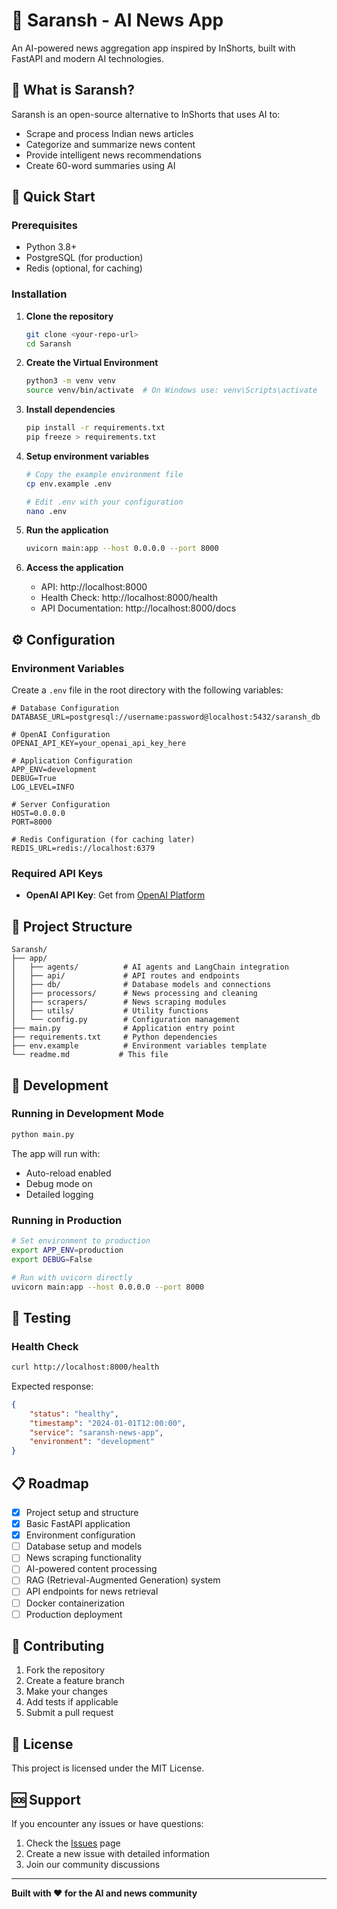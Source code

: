# 📰 Saransh - AI News App

An AI-powered news aggregation app inspired by InShorts, built with FastAPI and modern AI technologies.

## 🎯 What is Saransh?

Saransh is an open-source alternative to InShorts that uses AI to:

-   Scrape and process Indian news articles
-   Categorize and summarize news content
-   Provide intelligent news recommendations
-   Create 60-word summaries using AI

## 🚀 Quick Start

### Prerequisites

-   Python 3.8+
-   PostgreSQL (for production)
-   Redis (optional, for caching)

### Installation

1. **Clone the repository**

    ```bash
    git clone <your-repo-url>
    cd Saransh
    ```

2. **Create the Virtual Environment**

    ```bash
    python3 -m venv venv
    source venv/bin/activate  # On Windows use: venv\Scripts\activate
    ```

3. **Install dependencies**

    ```bash
    pip install -r requirements.txt
    pip freeze > requirements.txt
    ```

4. **Setup environment variables**

    ```bash
    # Copy the example environment file
    cp env.example .env

    # Edit .env with your configuration
    nano .env
    ```

5. **Run the application**

    ```bash
    uvicorn main:app --host 0.0.0.0 --port 8000
    ```

6. **Access the application**
    - API: http://localhost:8000
    - Health Check: http://localhost:8000/health
    - API Documentation: http://localhost:8000/docs

## ⚙️ Configuration

### Environment Variables

Create a `.env` file in the root directory with the following variables:

```env
# Database Configuration
DATABASE_URL=postgresql://username:password@localhost:5432/saransh_db

# OpenAI Configuration
OPENAI_API_KEY=your_openai_api_key_here

# Application Configuration
APP_ENV=development
DEBUG=True
LOG_LEVEL=INFO

# Server Configuration
HOST=0.0.0.0
PORT=8000

# Redis Configuration (for caching later)
REDIS_URL=redis://localhost:6379
```

### Required API Keys

-   **OpenAI API Key**: Get from [OpenAI Platform](https://platform.openai.com/api-keys)

## 📁 Project Structure

```
Saransh/
├── app/
│   ├── agents/          # AI agents and LangChain integration
│   ├── api/             # API routes and endpoints
│   ├── db/              # Database models and connections
│   ├── processors/      # News processing and cleaning
│   ├── scrapers/        # News scraping modules
│   ├── utils/           # Utility functions
│   └── config.py        # Configuration management
├── main.py              # Application entry point
├── requirements.txt     # Python dependencies
├── env.example          # Environment variables template
└── readme.md           # This file
```

## 🔧 Development

### Running in Development Mode

```bash
python main.py
```

The app will run with:

-   Auto-reload enabled
-   Debug mode on
-   Detailed logging

### Running in Production

```bash
# Set environment to production
export APP_ENV=production
export DEBUG=False

# Run with uvicorn directly
uvicorn main:app --host 0.0.0.0 --port 8000
```

## 🧪 Testing

### Health Check

```bash
curl http://localhost:8000/health
```

Expected response:

```json
{
    "status": "healthy",
    "timestamp": "2024-01-01T12:00:00",
    "service": "saransh-news-app",
    "environment": "development"
}
```

## 📋 Roadmap

-   [x] Project setup and structure
-   [x] Basic FastAPI application
-   [x] Environment configuration
-   [ ] Database setup and models
-   [ ] News scraping functionality
-   [ ] AI-powered content processing
-   [ ] RAG (Retrieval-Augmented Generation) system
-   [ ] API endpoints for news retrieval
-   [ ] Docker containerization
-   [ ] Production deployment

## 🤝 Contributing

1. Fork the repository
2. Create a feature branch
3. Make your changes
4. Add tests if applicable
5. Submit a pull request

## 📄 License

This project is licensed under the MIT License.

## 🆘 Support

If you encounter any issues or have questions:

1. Check the [Issues](https://github.com/your-repo/issues) page
2. Create a new issue with detailed information
3. Join our community discussions

---

**Built with ❤️ for the AI and news community**
